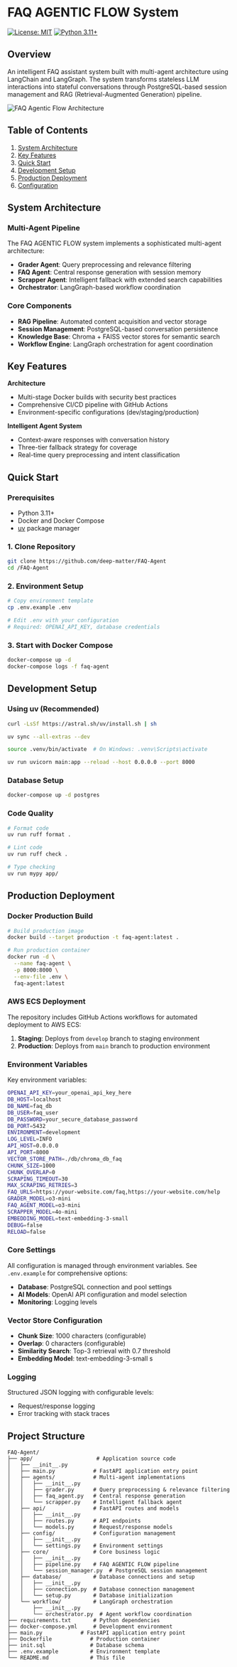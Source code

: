 # FAQ AGENTIC FLOW System

[![License: MIT](https://img.shields.io/badge/License-MIT-yellow.svg)](https://opensource.org/licenses/MIT)
[![Python 3.11+](https://img.shields.io/badge/python-3.11+-blue.svg)](https://www.python.org/downloads/)

## Overview

An intelligent FAQ assistant system built with multi-agent architecture using LangChain and LangGraph. The system transforms stateless LLM interactions into stateful conversations through PostgreSQL-based session management and RAG (Retrieval-Augmented Generation) pipeline.


![FAQ Agentic Flow Architecture](assets/e2e.png)

## Table of Contents

1. [System Architecture](#system-architecture)
2. [Key Features](#key-features)
3. [Quick Start](#quick-start)
4. [Development Setup](#development-setup)
5. [Production Deployment](#production-deployment)
7. [Configuration](#configuration)

## System Architecture

### Multi-Agent Pipeline

The FAQ AGENTIC FLOW system implements a sophisticated multi-agent architecture:

- **Grader Agent**: Query preprocessing and relevance filtering
- **FAQ Agent**: Central response generation with session memory
- **Scrapper Agent**: Intelligent fallback with extended search capabilities
- **Orchestrator**: LangGraph-based workflow coordination

### Core Components

- **RAG Pipeline**: Automated content acquisition and vector storage
- **Session Management**: PostgreSQL-based conversation persistence
- **Knowledge Base**: Chroma + FAISS vector stores for semantic search
- **Workflow Engine**: LangGraph orchestration for agent coordination

## Key Features

**Architecture**
- Multi-stage Docker builds with security best practices
- Comprehensive CI/CD pipeline with GitHub Actions
- Environment-specific configurations (dev/staging/production)

**Intelligent Agent System**
- Context-aware responses with conversation history
- Three-tier fallback strategy for coverage
- Real-time query preprocessing and intent classification



## Quick Start

### Prerequisites

- Python 3.11+
- Docker and Docker Compose
- [uv](https://docs.astral.sh/uv/) package manager

### 1. Clone Repository

```bash
git clone https://github.com/deep-matter/FAQ-Agent
cd /FAQ-Agent
```

### 2. Environment Setup

```bash
# Copy environment template
cp .env.example .env

# Edit .env with your configuration
# Required: OPENAI_API_KEY, database credentials
```

### 3. Start with Docker Compose

```bash
docker-compose up -d
docker-compose logs -f faq-agent
```

## Development Setup

### Using uv (Recommended)

```bash
curl -LsSf https://astral.sh/uv/install.sh | sh

uv sync --all-extras --dev

source .venv/bin/activate  # On Windows: .venv\Scripts\activate

uv run uvicorn main:app --reload --host 0.0.0.0 --port 8000
```

### Database Setup

```bash
docker-compose up -d postgres
```


### Code Quality

```bash
# Format code
uv run ruff format .

# Lint code
uv run ruff check .

# Type checking
uv run mypy app/
```

## Production Deployment

### Docker Production Build

```bash
# Build production image
docker build --target production -t faq-agent:latest .

# Run production container
docker run -d \
  --name faq-agent \
  -p 8000:8000 \
  --env-file .env \
  faq-agent:latest
```

### AWS ECS Deployment

The repository includes GitHub Actions workflows for automated deployment to AWS ECS:

1. **Staging**: Deploys from `develop` branch to staging environment
2. **Production**: Deploys from `main` branch to production environment

### Environment Variables

Key  environment variables:

```bash
OPENAI_API_KEY=your_openai_api_key_here
DB_HOST=localhost
DB_NAME=faq_db
DB_USER=faq_user
DB_PASSWORD=your_secure_database_password
DB_PORT=5432
ENVIRONMENT=development
LOG_LEVEL=INFO
API_HOST=0.0.0.0
API_PORT=8000
VECTOR_STORE_PATH=./db/chroma_db_faq
CHUNK_SIZE=1000
CHUNK_OVERLAP=0
SCRAPING_TIMEOUT=30
MAX_SCRAPING_RETRIES=3
FAQ_URLS=https://your-website.com/faq,https://your-website.com/help
GRADER_MODEL=o3-mini
FAQ_AGENT_MODEL=o3-mini
SCRAPPER_MODEL=4o-mini
EMBEDDING_MODEL=text-embedding-3-small
DEBUG=false
RELOAD=false
```
### Core Settings

All configuration is managed through environment variables. See `.env.example` for comprehensive options:

- **Database**: PostgreSQL connection and pool settings
- **AI Models**: OpenAI API configuration and model selection
- **Monitoring**: Logging levels 

### Vector Store Configuration

- **Chunk Size**: 1000 characters (configurable)
- **Overlap**: 0 characters (configurable)
- **Similarity Search**: Top-3 retrieval with 0.7 threshold
- **Embedding Model**: text-embedding-3-small
s

### Logging

Structured JSON logging with configurable levels:
- Request/response logging
- Error tracking with stack traces

## Project Structure

```
FAQ-Agent/
├── app/                    # Application source code
│   ├── __init__.py
│   ├── main.py            # FastAPI application entry point
│   ├── agents/            # Multi-agent implementations
│   │   ├── __init__.py
│   │   ├── grader.py      # Query preprocessing & relevance filtering
│   │   ├── faq_agent.py   # Central response generation
│   │   └── scrapper.py    # Intelligent fallback agent
│   ├── api/               # FastAPI routes and models
│   │   ├── __init__.py
│   │   ├── routes.py      # API endpoints
│   │   └── models.py      # Request/response models
│   ├── config/            # Configuration management
│   │   ├── __init__.py
│   │   └── settings.py    # Environment settings
│   ├── core/              # Core business logic
│   │   ├── __init__.py
│   │   ├── pipeline.py    # FAQ AGENTIC FLOW pipeline
│   │   └── session_manager.py  # PostgreSQL session management
│   ├── database/          # Database connections and setup
│   │   ├── __init__.py
│   │   ├── connection.py  # Database connection management
│   │   └── setup.py       # Database initialization
│   └── workflow/          # LangGraph orchestration
│       ├── __init__.py
│       └── orchestrator.py  # Agent workflow coordination
├── requirements.txt       # Python dependencies
├── docker-compose.yml     # Development environment
├── main.py            # FastAPI application entry point
├── Dockerfile            # Production container
├── init.sql              # Database schema
├── .env.example          # Environment template
└── README.md             # This file
```
